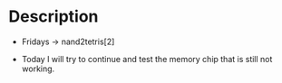 # Description

- Fridays ->  nand2tetris[2]

- Today I will try to continue and test 
  the memory chip that is still not working.
